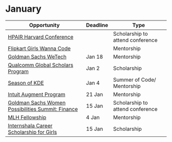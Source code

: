 # January

Opportunity|Deadline|Type
----|-----|-----
[HPAIR Harvard Conference](https://hpair.org/harvard-conference-2021) |  | Scholarship to attend conference
[Flipkart Girls Wanna Code](https://www.google.com/amp/s/dare2compete.com/o/flipkart-girls-wanna-code-30-flipkart-145093/amp) |  | Mentorship
[Goldman Sachs WeTech](https://www.iie.org/Programs/WeTech/STEM-Scholarships-for-Women/Goldman-Sachs-Scholarship) | Jan 18 | Mentorship
[Qualcomm Global Scholars Program](https://www.iie.org/Programs/WeTech/STEM-Scholarships-for-Women/Qualcomm-Global-Scholars-Program/India) | Jan 2 | Scholarship
[Season of KDE](https://season.kde.org/) | Jan 4 | Summer of Code/ Mentorship
[Intuit Augment Program](https://www.surveymonkey.com/r/INTUIT_2020) | 21 Jan | Mentorship
[Goldman Sachs Women Possibilities Summit: Finance](https://www.goldmansachs.com/careers/students/programs/india/womens-possibilities-summit-finance.html) | 15 Jan | Scholarship to attend conference
[MLH Fellowship](https://fellowship.mlh.io/programs/open-source) | 4 Jan | Mentorship
[Internshala Career Scholarship for Girls](https://blog.internshala.com/2020/12/internshala-career-scholarship-for-girls-2021/) | 15 Jan | Scholarship
